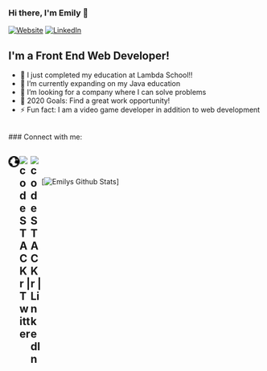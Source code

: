### Hi there, I'm Emily 👋

[![Website](https://img.shields.io/website?label=iamemilyadams.com&style=for-the-badge&url=https://www.iamemilyadams.com/)](https://www.iamemilyadams.com/)
[![LinkedIn](https://img.shields.io/twitter/follow/AriannwynDev?&style=for-the-badge)](https://www.linkedin.com/in/emilyadamsprofile/)

## I'm a Front End Web Developer!

- 🔭 I just completed my education at Lambda School!!
- 🌱 I’m currently expanding on my Java education
- 👯 I’m looking for a company where I can solve problems
- 🥅 2020 Goals: Find a great work opportunity!
- ⚡ Fun fact: I am a video game developer in addition to web development
<br/>
### Connect with me:

[<img align="left" alt="" width="22px" src="https://raw.githubusercontent.com/iconic/open-iconic/master/svg/globe.svg" />][website]
[<img align="left" alt="codeSTACKr | Twitter" width="22px" src="https://cdn.jsdelivr.net/npm/simple-icons@v3/icons/twitter.svg" />][twitter]
[<img align="left" alt="codeSTACKr | LinkedIn" width="22px" src="https://cdn.jsdelivr.net/npm/simple-icons@v3/icons/linkedin.svg" />][linkedin]
<br />
---

[![Emilys Github Stats](https://github-readme-stats.vercel.app/api?username=ariannwyn&show_icons=true&hide_border=true&theme=vue)]

[website]: https://www.iamemilyadams.com/
[twitter]: https://twitter.com/AriannwynDev
[linkedin]: https://www.linkedin.com/in/emilyadamsprofile/
